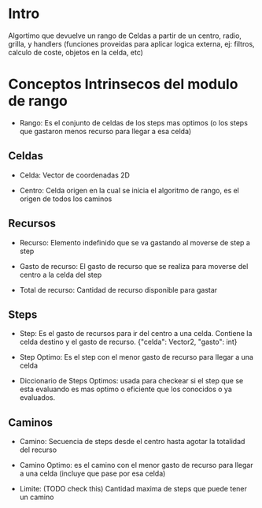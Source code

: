 # Intro

Algortimo que devuelve un rango de Celdas a partir de un centro, radio, grilla, y handlers (funciones proveidas para aplicar logica externa, ej: filtros, calculo de coste, objetos en la celda, etc)

# Conceptos Intrinsecos del modulo de rango

- Rango: Es el conjunto de celdas de los steps mas optimos (o los steps que gastaron menos recurso para llegar a esa celda)

## Celdas

- Celda: Vector de coordenadas 2D

- Centro: Celda origen en la cual se inicia el algoritmo de rango, es el origen de todos los caminos

## Recursos

- Recurso: Elemento indefinido que se va gastando al moverse de step a step

- Gasto de recurso: El gasto de recurso que se realiza para moverse del centro a la celda del step

- Total de recurso: Cantidad de recurso disponible para gastar

## Steps

- Step: Es el gasto de recursos para ir del centro a una celda. Contiene la celda destino y el gasto de recurso. {"celda": Vector2, "gasto": int}

- Step Optimo: Es el step con el menor gasto de recurso para llegar a una celda

- Diccionario de Steps Optimos: usada para checkear si el step que se esta evaluando es mas optimo o eficiente que los conocidos o ya evaluados.

## Caminos

- Camino: Secuencia de steps desde el centro hasta agotar la totalidad del recurso

- Camino Optimo: es el camino con el menor gasto de recurso para llegar a una celda (incluye que pase por esa celda)


- Limite: (TODO check this) Cantidad maxima de steps que puede tener un camino